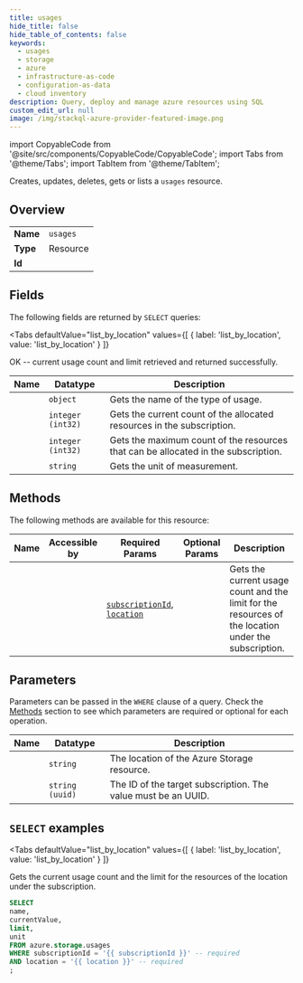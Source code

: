 ```yaml
--- 
title: usages
hide_title: false
hide_table_of_contents: false
keywords:
  - usages
  - storage
  - azure
  - infrastructure-as-code
  - configuration-as-data
  - cloud inventory
description: Query, deploy and manage azure resources using SQL
custom_edit_url: null
image: /img/stackql-azure-provider-featured-image.png
---
```


import CopyableCode from '@site/src/components/CopyableCode/CopyableCode';
import Tabs from '@theme/Tabs';
import TabItem from '@theme/TabItem';

Creates, updates, deletes, gets or lists a <code>usages</code> resource.

## Overview
<table><tbody>
<tr><td><b>Name</b></td><td><code>usages</code></td></tr>
<tr><td><b>Type</b></td><td>Resource</td></tr>
<tr><td><b>Id</b></td><td><CopyableCode code="azure.storage.usages" /></td></tr>
</tbody></table>

## Fields

The following fields are returned by `SELECT` queries:

<Tabs
    defaultValue="list_by_location"
    values={[
        { label: 'list_by_location', value: 'list_by_location' }
    ]}
>
<TabItem value="list_by_location">

OK -- current usage count and limit retrieved and returned successfully.

<table>
<thead>
    <tr>
    <th>Name</th>
    <th>Datatype</th>
    <th>Description</th>
    </tr>
</thead>
<tbody>
<tr>
    <td><CopyableCode code="name" /></td>
    <td><code>object</code></td>
    <td>Gets the name of the type of usage.</td>
</tr>
<tr>
    <td><CopyableCode code="currentValue" /></td>
    <td><code>integer (int32)</code></td>
    <td>Gets the current count of the allocated resources in the subscription.</td>
</tr>
<tr>
    <td><CopyableCode code="limit" /></td>
    <td><code>integer (int32)</code></td>
    <td>Gets the maximum count of the resources that can be allocated in the subscription.</td>
</tr>
<tr>
    <td><CopyableCode code="unit" /></td>
    <td><code>string</code></td>
    <td>Gets the unit of measurement.</td>
</tr>
</tbody>
</table>
</TabItem>
</Tabs>

## Methods

The following methods are available for this resource:

<table>
<thead>
    <tr>
    <th>Name</th>
    <th>Accessible by</th>
    <th>Required Params</th>
    <th>Optional Params</th>
    <th>Description</th>
    </tr>
</thead>
<tbody>
<tr>
    <td><a href="#list_by_location"><CopyableCode code="list_by_location" /></a></td>
    <td><CopyableCode code="select" /></td>
    <td><a href="#parameter-subscriptionId"><code>subscriptionId</code></a>, <a href="#parameter-location"><code>location</code></a></td>
    <td></td>
    <td>Gets the current usage count and the limit for the resources of the location under the subscription.</td>
</tr>
</tbody>
</table>

## Parameters

Parameters can be passed in the `WHERE` clause of a query. Check the [Methods](#methods) section to see which parameters are required or optional for each operation.

<table>
<thead>
    <tr>
    <th>Name</th>
    <th>Datatype</th>
    <th>Description</th>
    </tr>
</thead>
<tbody>
<tr id="parameter-location">
    <td><CopyableCode code="location" /></td>
    <td><code>string</code></td>
    <td>The location of the Azure Storage resource.</td>
</tr>
<tr id="parameter-subscriptionId">
    <td><CopyableCode code="subscriptionId" /></td>
    <td><code>string (uuid)</code></td>
    <td>The ID of the target subscription. The value must be an UUID.</td>
</tr>
</tbody>
</table>

## `SELECT` examples

<Tabs
    defaultValue="list_by_location"
    values={[
        { label: 'list_by_location', value: 'list_by_location' }
    ]}
>
<TabItem value="list_by_location">

Gets the current usage count and the limit for the resources of the location under the subscription.

```sql
SELECT
name,
currentValue,
limit,
unit
FROM azure.storage.usages
WHERE subscriptionId = '{{ subscriptionId }}' -- required
AND location = '{{ location }}' -- required
;
```
</TabItem>
</Tabs>

